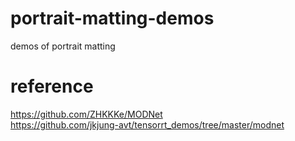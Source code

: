 # portrait-matting-demos
demos of portrait matting

# reference
https://github.com/ZHKKKe/MODNet  
https://github.com/jkjung-avt/tensorrt_demos/tree/master/modnet
